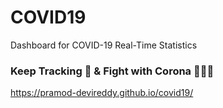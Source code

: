 # COVID19
Dashboard for COVID-19 Real-Time Statistics

### Keep Tracking 🧐 & Fight with Corona 👊👊👊
https://pramod-devireddy.github.io/covid19/
